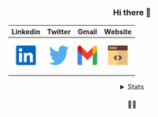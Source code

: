 <h3 align="center"> Hi there 👋 </h3>

<div align="center">

| **Linkedin**  | **Twitter**  | **Gmail**  | **Website**  |
|:-:|:-:|:-:|:-:|
| <p align="center" ><a href="https://www.linkedin.com/in/yogeshwaran01/" title="Linkedin"><img src="./svgs/linkedin.svg" alt="Linkedin" width="40px" height="40px"></a> </p>  |  <p align="center" ><a href="https://twitter.com/yogeshwaran01" title="Twitter"><img src="./svgs/twitter.svg" alt="Twitter" width="40px" height="40px"></a> </p>  | <p align="center" ><a href="mailto: yogeshin247@gmail.com" title="Gmail"><img src="./svgs/gmail.svg" alt="Gmail" width="40px" height="40px"></a> </p>  | <p align="center" ><a href="https://yogeshwaran01.github.io" title="Website"><img src="./svgs/website.svg" alt="Website" width="40px" height="40px"></a> </p>  |

</div>

<div align="center" >
    <details>
        <summary>
            Stats
        </summary>
        <p align="center" ><a href="https://www.linkedin.com/in/yogeshwaran01/" title="Github Stats"><img src="./stats.svg" alt="Github Stats"></a> </p>
    </details>
</div>

<h4 align="center">  👨‍💻  </h4>
